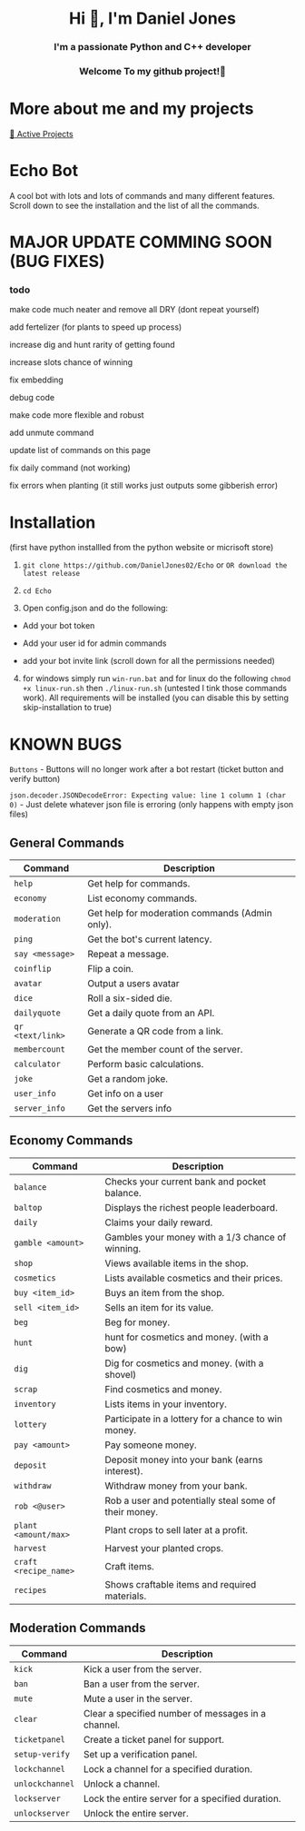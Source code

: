 <h1 align="center">Hi 👋, I'm Daniel Jones</h1>
<h3 align="center">I'm a passionate Python and C++ developer</h3>
<h3 align="center">Welcome To my github project!👋</h3>

# More about me and my projects

[📁 Active Projects](https://github.com/DanielJones02/Active-Projects)

# Echo Bot

A cool bot with lots and lots of commands and many different features. Scroll down to see the installation and the list of all the commands.

# MAJOR UPDATE COMMING SOON (BUG FIXES)

### todo

make code much neater and remove all DRY (dont repeat yourself)

add fertelizer (for plants to speed up process)

increase dig and hunt rarity of getting found

increase slots chance of winning

fix embedding

debug code

make code more flexible and robust

add unmute command

update list of commands on this page

fix daily command (not working)

fix errors when planting (it still works just outputs some gibberish error)

# Installation

(first have python installled from the python website or micrisoft store)

1. `git clone https://github.com/DanielJones02/Echo` or `OR download the latest release`

2. `cd Echo`

3. Open config.json and do the following:

 - Add your bot token

 - Add your user id for admin commands

 - add your bot invite link (scroll down for all the permissions needed)

4. for windows simply run `win-run.bat` and for linux do the following `chmod +x linux-run.sh` then `./linux-run.sh` (untested I tink those commands work). All requirements will be installed (you can disable this by setting skip-installation to true)

# KNOWN BUGS

`Buttons` - Buttons will no longer work after a bot restart (ticket button and verify button)

`json.decoder.JSONDecodeError: Expecting value: line 1 column 1 (char 0)` - Just delete whatever json file is erroring (only happens with empty json files)


## General Commands

| Command                   | Description                                      |
|---------------------------|--------------------------------------------------|
| `help`                    | Get help for commands.                           |
| `economy`                 | List economy commands.                           |
| `moderation`              | Get help for moderation commands (Admin only).   |
| `ping`                    | Get the bot's current latency.                   |
| `say <message>`           | Repeat a message.                                |
| `coinflip`                | Flip a coin.                                     |
| `avatar`                  | Output a users avatar                            |
| `dice`                    | Roll a six-sided die.                            |
| `dailyquote`              | Get a daily quote from an API.                   |
| `qr <text/link>`          | Generate a QR code from a link.                  |
| `membercount`             | Get the member count of the server.              |
| `calculator`              | Perform basic calculations.                      |
| `joke`                    | Get a random joke.                               |
| `user_info`               | Get info on a user                               |
| `server_info`             | Get the servers info                             |

## Economy Commands

| Command                  | Description                                           |
|--------------------------|-------------------------------------------------------|
| `balance`                | Checks your current bank and pocket balance.          |
| `baltop`                 | Displays the richest people leaderboard.              |
| `daily`                  | Claims your daily reward.                             |
| `gamble <amount>`        | Gambles your money with a 1/3 chance of winning.      |
| `shop`                   | Views available items in the shop.                    |
| `cosmetics`              | Lists available cosmetics and their prices.           |
| `buy <item_id>`          | Buys an item from the shop.                           |
| `sell <item_id>`         | Sells an item for its value.                          |
| `beg`                    | Beg for money.                                        |
| `hunt`                    | hunt for cosmetics and money. (with a bow)           |
| `dig`                    | Dig for cosmetics and money. (with a shovel)          |
| `scrap`                  | Find cosmetics and money.                             |
| `inventory`              | Lists items in your inventory.                        |
| `lottery`                | Participate in a lottery for a chance to win money.   |
| `pay <amount>`           | Pay someone money.                                    |
| `deposit`                | Deposit money into your bank (earns interest).        |
| `withdraw`               | Withdraw money from your bank.                        |
| `rob <@user>`            | Rob a user and potentially steal some of their money. |
| `plant <amount/max>`     | Plant crops to sell later at a profit.                |
| `harvest`                | Harvest your planted crops.                           |
| `craft <recipe_name>`    | Craft items.                                          |
| `recipes`                | Shows craftable items and required materials.         |

## Moderation Commands

| Command             | Description                                      |
|---------------------|--------------------------------------------------|
| `kick`              | Kick a user from the server.                     |
| `ban`               | Ban a user from the server.                      |
| `mute`              | Mute a user in the server.                       |
| `clear`             | Clear a specified number of messages in a channel. |
| `ticketpanel`       | Create a ticket panel for support.              |
| `setup-verify`      | Set up a verification panel.                     |
| `lockchannel`       | Lock a channel for a specified duration.         |
| `unlockchannel`     | Unlock a channel.                                |
| `lockserver`        | Lock the entire server for a specified duration. |
| `unlockserver`      | Unlock the entire server.                        |

